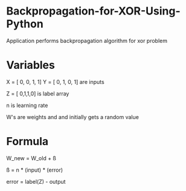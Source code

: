 # Backpropagation-for-XOR-Using-Python

Application performs backpropagation algorithm for xor problem


# Variables

X = [ 0, 0, 1, 1] Y = [ 0, 1, 0, 1] are inputs

Z = [ 0,1,1,0] is label array

n is learning rate 

W's are weights and and initially gets a random value
# Formula

W_new = W_old + ß

ß = n * (input) * (error)

error = label(Z) - output 

